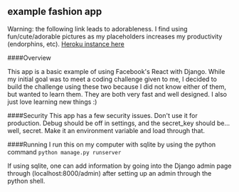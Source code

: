 ## example fashion app

Warning: the following link leads to adorableness. I find using fun/cute/adorable pictures as my placeholders increases my productivity (endorphins, etc).
[Heroku instance here](https://discover-fashion.herokuapp.com/)

####Overview

This app is a basic example of using Facebook's React with Django. While my initial goal was to meet a coding challenge given to me, I decided to build the challenge using these two because I did not know either of them, but wanted to learn them. They are both very fast and well designed. I also just love learning new things :)

####Security
This app has a few security issues. Don't use it for production. Debug should be off in settings, and the secret_key should be... well, secret. Make it an environment variable and load through that.

####Running
I run this on my computer with sqlite by using the python command ```python manage.py runserver```

If using sqlite, one can add information by going into the Django admin page through (localhost:8000/admin) after setting up an admin through the python shell.
